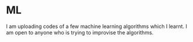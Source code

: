 # ML
I am uploading codes of a few machine learning algorithms which I learnt. I am open to anyone who is trying to improvise the algorithms.
